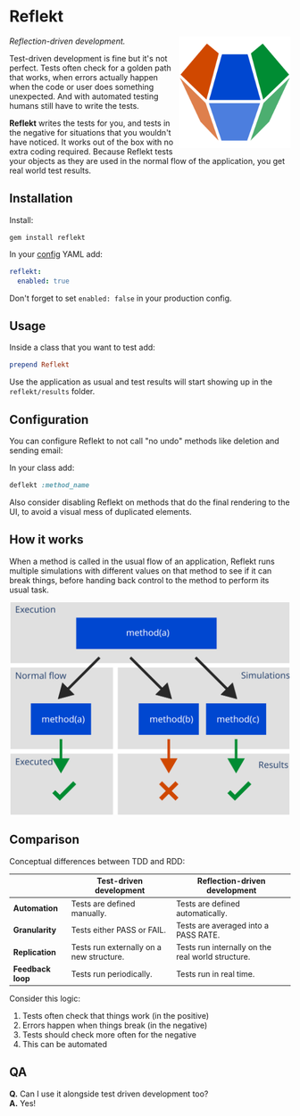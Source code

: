 # Reflekt  

<img src="./Assets/Logo.svg" width="200" raw=true style="margin-left: 10px;" align="right" />

*Reflection-driven development.*  

Test-driven development is fine but it's not perfect. Tests often check for a golden path that works, when errors actually happen when the code or user does something unexpected. And with automated testing humans still have to write the tests.

**Reflekt** writes the tests for you, and tests in the negative for situations that you wouldn't have noticed. It works out of the box with no extra coding required. Because Reflekt tests your objects as they are used in the normal flow of the application, you get real world test results.

## Installation  

Install:  
```  
gem install reflekt
```  

In your [config](https://github.com/rubyconfig/config) YAML add:  
```yaml  
reflekt:
  enabled: true
```  

Don't forget to set `enabled: false` in your production config.

## Usage  

Inside a class that you want to test add:  
```ruby  
prepend Reflekt
```  

Use the application as usual and test results will start showing up in the `reflekt/results` folder.

## Configuration

You can configure Reflekt to not call "no undo" methods like deletion and sending email:

In your class add:

```ruby
deflekt :method_name
```

Also consider disabling Reflekt on methods that do the final rendering to the UI, to avoid a visual mess of duplicated elements.

## How it works

When a method is called in the usual flow of an application, Reflekt runs multiple simulations with different values on that method to see if it can break things, before handing back control to the method to perform its usual task.

<p align="center">
  <img src="./Assets/Flow.svg" raw=true width="500" style="margin-left: auto; margin-right: auto;"/>
</p>

## Comparison

Conceptual differences between TDD and RDD:

|                   | Test-driven development                  | Reflection-driven development                     |
--------------------|------------------------------------------|---------------------------------------------------|
| **Automation**    | Tests are defined manually.              | Tests are defined automatically.                  |
| **Granularity**   | Tests either PASS or FAIL.               | Tests are averaged into a PASS RATE.              |
| **Replication**   | Tests run externally on a new structure. | Tests run internally on the real world structure. |
| **Feedback loop** | Tests run periodically.                  | Tests run in real time.                           |

Consider this logic:  
1. Tests often check that things work (in the positive)  
2. Errors happen when things break (in the negative)  
3. Tests should check more often for the negative  
4. This can be automated

## QA

**Q.** Can I use it alongside test driven development too?  
**A.** Yes!
